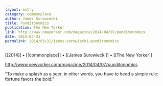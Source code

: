 ```yaml
---
layout: entry
category: commonplace
author: James Surowiecki
title: Punditonomics
publication: The New Yorker
link: http://www.newyorker.com/magazine/2014/04/07/punditonomics
date: 2014-03-31
permalink: 2014/03/31/james-surowiecki-punditonomics
---
```


[[2014]] • [[commonplace]] • [[James Surowiecki]] • [[The New Yorker]]

http://www.newyorker.com/magazine/2014/04/07/punditonomics

“To make a splash as a seer, in other words, you have to heed a simple rule: fortune favors the bold.”